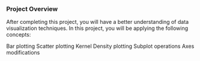### Project Overview

 After completing this project, you will have a better understanding of data visualization techniques. In this project, you will be applying the following concepts:

Bar plotting
Scatter plotting
Kernel Density plotting
Subplot operations
Axes modifications


